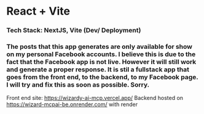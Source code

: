 # React + Vite

### Tech Stack: NextJS, Vite (Dev/ Deployment)

<h3>The posts that this app generates are only available for show on my personal Facebook accounts. I believe this is due to the fact that the Facebook app is not live. However it will still work and generate a proper response. It is stil a fullstack app that goes from the front end, to the backend, to my Facebook page. I will try and fix this as soon as possible. Sorry.</h3>

Front end site: https://wizardy-ai-mcp.vercel.app/ Backend hosted on https://wizard-mcpai-be.onrender.com/ with render
